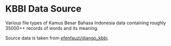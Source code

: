 # KBBI Data Source

Various file types of Kamus Besar Bahasa Indonesia data containing roughly 35000++ records of words and its meaning.

Source data is taken from [efenfauzi/django_kbbi](https://github.com/efenfauzi/django_kbbi).
